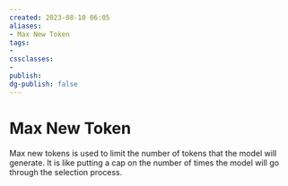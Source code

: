 ```yaml
---
created: 2023-08-10 06:05
aliases: 
- Max New Token
tags:
- 
cssclasses:
- 
publish:
dg-publish: false
---
```


<!--
tags: 
-->

<!--internal
parent:: [[]]
child:: [[]]
related:: [[]]
-->

<!--external
- [ ] []()
-->
# Max New Token

Max new tokens is used to limit the number of tokens that the model will generate. It is like putting a cap on the number of times the model will go through the selection process. 
